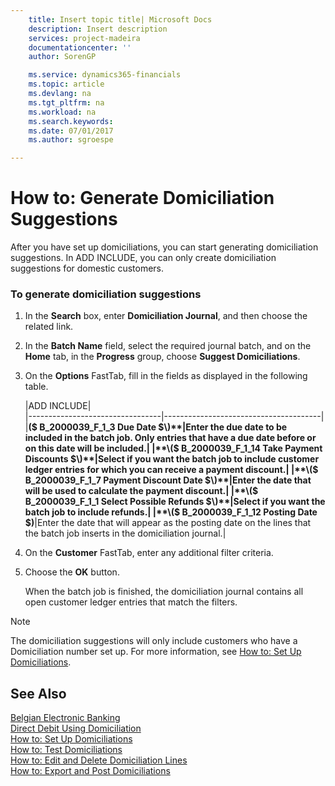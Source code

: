 ```yaml
---
    title: Insert topic title| Microsoft Docs
    description: Insert description
    services: project-madeira
    documentationcenter: ''
    author: SorenGP

    ms.service: dynamics365-financials
    ms.topic: article
    ms.devlang: na
    ms.tgt_pltfrm: na
    ms.workload: na
    ms.search.keywords:
    ms.date: 07/01/2017
    ms.author: sgroespe

---
```

# How to: Generate Domiciliation Suggestions
After you have set up domiciliations, you can start generating domiciliation suggestions. In ADD INCLUDE<!--[!INCLUDE[navnow](../../includes/navnow_md.md)]-->, you can only create domiciliation suggestions for domestic customers.  
  
### To generate domiciliation suggestions  
  
1.  In the **Search** box, enter **Domiciliation Journal**, and then choose the related link.  
  
2.  In the **Batch Name** field, select the required journal batch, and on the **Home** tab, in the **Progress** group, choose **Suggest Domiciliations**.  
  
3.  On the **Options** FastTab, fill in the fields as displayed in the following table.  
  
    |ADD INCLUDE<!--[!INCLUDE[bp_tablefield](../../includes/bp_tabledescription_md.md)]-->|  
    |---------------------------------|---------------------------------------|  
    |**\($ B\_2000039\_F\_1\_3 Due Date $\)**|Enter the due date to be included in the batch job. Only entries that have a due date before or on this date will be included.|  
    |**\($ B\_2000039\_F\_1\_14 Take Payment Discounts $\)**|Select if you want the batch job to include customer ledger entries for which you can receive a payment discount.|  
    |**\($ B\_2000039\_F\_1\_7 Payment Discount Date $\)**|Enter the date that will be used to calculate the payment discount.|  
    |**\($ B\_2000039\_F\_1\_1 Select Possible Refunds $\)**|Select if you want the batch job to include refunds.|  
    |**\($ B\_2000039\_F\_1\_12 Posting Date $\)**|Enter the date that will appear as the posting date on the lines that the batch job inserts in the domiciliation journal.|  
  
4.  On the **Customer** FastTab, enter any additional filter criteria.  
  
5.  Choose the **OK** button.  
  
     When the batch job is finished, the domiciliation journal contains all open customer ledger entries that match the filters.  
  
> [!NOTE]  
>  The domiciliation suggestions will only include customers who have a Domiciliation number set up. For more information, see [How to: Set Up Domiciliations](../how-to-set-up-domiciliations.md).  
  
## See Also  
 [Belgian Electronic Banking](../belgian-electronic-banking.md)   
 [Direct Debit Using Domiciliation](../direct-debit-using-domiciliation.md)   
 [How to: Set Up Domiciliations](../how-to-set-up-domiciliations.md)   
 [How to: Test Domiciliations](../how-to-test-domiciliations.md)   
 [How to: Edit and Delete Domiciliation Lines](../how-to-edit-and-delete-domiciliation-lines.md)   
 [How to: Export and Post Domiciliations](../how-to-export-and-post-domiciliations.md)